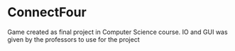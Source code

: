 # ConnectFour

Game created as final project in Computer Science course.
IO and GUI was given by the professors to use for the project
